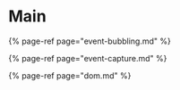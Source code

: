 # Main

{% page-ref page="event-bubbling.md" %}

{% page-ref page="event-capture.md" %}

{% page-ref page="dom.md" %}



